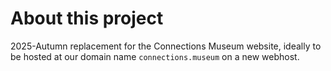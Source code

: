 # About this project

2025-Autumn replacement for the Connections Museum website, ideally to be hosted at our domain name `connections.museum` on a new webhost.